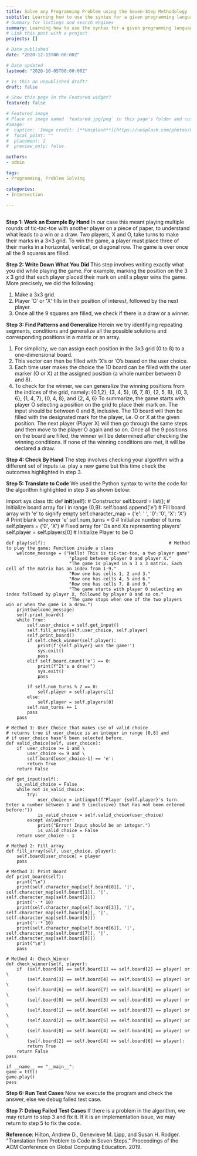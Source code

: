 ```yaml
---
title: Solve any Programming Problem using the Seven-Step Methodology
subtitle: Learning how to use the syntax for a given programming language is one thing and understanding the methodology for problem-solving is another. A programmer friend of mine recently acquainted me with an interesting seven-step approach to translate any problem into a working code to solve it. The seven-step methodology as discussed by Hilton et al. can be utilized to implement the simple yet classic game of tic-tac-toe.
# Summary for listings and search engines
summary: Learning how to use the syntax for a given programming language is one thing and understanding the methodology for problem-solving is another. A programmer friend of mine recently acquainted me with an interesting seven-step approach to translate any problem into a working code to solve it. The seven-step methodology as discussed by Hilton et al. can be utilized to implement the simple yet classic game of tic-tac-toe.
# Link this post with a project
projects: []

# Date published
date: "2020-12-13T00:00:00Z"

# Date updated
lastmod: "2020-10-05T00:00:00Z"

# Is this an unpublished draft?
draft: false

# Show this page in the Featured widget?
featured: false

# Featured image
# Place an image named `featured.jpg/png` in this page's folder and customize its options here.
#image:
#  caption: 'Image credit: [**Unsplash**](https://unsplash.com/photos/CpkOjOcXdUY)'
#  focal_point: ""
#  placement: 2
#  preview_only: false

authors:
- admin

tags:
- Programming, Problem Solving

categories:
- Intersection

---
```


##  

**Step 1: Work an Example By Hand**
In our case this meant playing multiple rounds of tic-tac-toe with another player on a piece of paper, to understand what leads to a win or a draw. Two players, X and O, take turns to make their marks in a 3×3 grid. To win the game, a player must place three of their marks in a horizontal, vertical, or diagonal row. The game is over once all the 9 squares are filled.

**Step 2: Write Down What You Did**
This step involves writing exactly what you did while playing the game. For example, marking the position on the 3 x 3 grid that each player placed their mark on until a player wins the game. More precisely, we did the following:
1.	Make a 3x3 grid.
2.	Player ‘O’ or ‘X’ fills in their position of interest, followed by the next player.
3.	Once all the 9 squares are filled, we check if there is a draw or a winner.

**Step 3: Find Patterns and Generalize**
Herein we try identifying repeating segments, conditions and generalize all the possible solutions and corresponding positions in a matrix or an array.
1.	For simplicity, we can assign each position in the 3x3 grid (0 to 8) to a one-dimensional board.
2.	This vector can then be filled with ‘X’s or ‘O’s based on the user choice.
3.	Each time user makes the choice the 1D board can be filled with the user marker (O or X) at the assigned position (a whole number between 0 and 8).
4.	To check for the winner, we can generalize the winning positions from the indices of the grid, namely: {0,1,2}, {3, 4, 5},   {6, 7, 8},   {2, 5, 8},   {0, 3, 6},   {1, 4, 7},   {0, 4, 8}, and  {2, 4, 6}
To summarize, the game starts with player O selecting a position on the grid to place their mark on. The input should be between 0 and 8, inclusive. The 1D board will then be filled with the designated mark for the player, i.e. O or X at the given position. The next player (Player X) will then go through the same steps and then move to the player O again and so on. Once all the 9 positions on the board are filled, the winner will be determined after checking the winning conditions. If none of the winning conditions are met, it will be declared a draw.

**Step 4: Check By Hand**
The step involves checking your algorithm with a different set of inputs i.e. play a new game but this time check the outcomes highlighted in step 3.

**Step 5: Translate to Code**
We used the Python syntax to write the code for the algorithm highlighted in step 3 as shown below:

import sys
class ttt:
    def __init__(self):                                           # Constructor
        self.board = list();                                      # Initialize board array
        for i in range (0,9):
            self.board.append('e')                                # Fill board array with 'e' to signify empty
        self.character_map = {'e': ' ', '0': '0', 'X': 'X'}       # Print blank wherever 'e'
        self.num_turns = 0                                        # Initialize number of turns
        self.players = ('0', 'X')                                 # Fixed array for 'Os and Xs representing players'
        self.player = self.players[0]                             # Initialize Player to be O
        
    def play(self):                                               # Method to play the game: Function inside a class
        welcome_message = ("Hello! This is tic-tac-toe, a two player game"
                            "played between player 0 and player X."
                            "The game is played in a 3 x 3 matrix. Each cell of the matrix has an index from 1-9."
                            "Row one has cells 1, 2 and 3."
                            "Row one has cells 4, 5 and 6."
                            "Row one has cells 7, 8 and 9."
                            "The game starts with player 0 selecting an index followed by player X, followed by player 0 and so on."
                            "The game stops when one of the two players win or when the game is a draw.")
        print(welcome_message)
        self.print_board()
        while True:            
            self.user_choice = self.get_input()                 
            self.fill_array(self.user_choice, self.player)
            self.print_board()
            if self.check_winner(self.player):
                print(f'{self.player} won the game!')
                sys.exit()
                pass
            elif self.board.count('e') == 0:
                print(f"It's a draw!")
                sys.exit()
                pass
            
            if self.num_turns % 2 == 0:
                self.player = self.players[1]
            else:
                self.player = self.players[0]
            self.num_turns += 1
            pass
        pass
    
    # Method 1: User Choice that makes use of valid choice
    # returns true if user_choice is an integer in range [0,8] and 
    # if user_choice hasn't been selected before.
    def valid_choice(self, user_choice):              
        if  user_choice >= 1 and \
            user_choice <= 9 and \
            self.board[user_choice-1] == 'e':
            return True
        return False
    
    def get_input(self):  
        is_valid_choice = False
        while not is_valid_choice:
            try:
                user_choice = int(input(f"Player {self.player}'s turn. Enter a number between 1 and 9 (inclusive) that has not been entered before:"))
                is_valid_choice = self.valid_choice(user_choice)
            except ValueError:
                print("Error! Input should be an integer.")
                is_valid_choice = False
        return user_choice - 1
    
    # Method 2: Fill_array 
    def fill_array(self, user_choice, player):
        self.board[user_choice] = player
        pass
     
    # Method 3: Print_Board
    def print_board(self):
        print("\n")
        print(self.character_map[self.board[0]], '|', self.character_map[self.board[1]], '|', self.character_map[self.board[2]])
        print('-'* 10)
        print(self.character_map[self.board[3]], '|', self.character_map[self.board[4]], '|', self.character_map[self.board[5]])
        print('-'* 10)
        print(self.character_map[self.board[6]], '|', self.character_map[self.board[7]], '|', self.character_map[self.board[8]])
        print("\n")
        pass
    
    # Method 4: Check_Winner
    def check_winner(self, player):
        if  (self.board[0] == self.board[1] == self.board[2] == player) or \
            (self.board[3] == self.board[4] == self.board[5] == player) or \
            (self.board[6] == self.board[7] == self.board[8] == player) or \
            (self.board[0] == self.board[3] == self.board[6] == player) or \
            (self.board[1] == self.board[4] == self.board[7] == player) or \
            (self.board[2] == self.board[5] == self.board[8] == player) or \
            (self.board[0] == self.board[4] == self.board[8] == player) or \
            (self.board[2] == self.board[4] == self.board[6] == player):
            return True
        return False
    pass
    
    if __name__ == "__main__":
    game = ttt()
    game.play()
    pass

**Step 6: Run Test Cases**
Now we execute the program and check the answer, else we debug failed test case.

**Step 7: Debug Failed Test Cases**
If there is a problem in the algorithm, we may return to step 3 and fix it. If it is an implementation issue, we may return to step 5 to fix the code.

**Reference**: Hilton, Andrew D., Genevieve M. Lipp, and Susan H. Rodger. "Translation from Problem to Code in Seven Steps." Proceedings of the ACM Conference on Global Computing Education. 2019.
